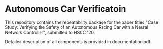 # Autonomous Car Verificatoin

This repository contains the repeatability package for the paper titled "Case Study: Verifying the Safety of an Autonomous Racing Car with a Neural Network Controller", submitted to HSCC '20.

Detailed description of all components is provided in documentation.pdf.
